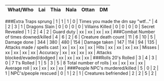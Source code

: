 What/Who                           | Lai   | Thia  | Nala  | Ottan | DM
---------------------------------- | ----- | ----- | ----- | ----- | -----
###Extra
Traps sprung                       | 1     | 1     | 1     | 0     |
Times you made the dm say "wtf..." | 4     | 2     | 3     | 1     |
Dragons Slain                      | 0     | 0     | 0     | 0     |
Villains Killed                    | 0     | 0     | 0     | 0     |
Secret Revealed                    | 1     | 2     | 4     | 2     |
Guard duty                         | xx    | xx    | xx    | xx    |
###Combat
Number of times downed/killed      | 4     | 6     | 2     | 6     |
Creature death count               | 11    | 6     | 10    | 5     |
Damage done                        | 344   | 380   | 480   | 154   |
Damage taken                       | 147   | 114   | 94    | 135   |
Attacks made / spells cast         | xx    | xx    | xx    | xx    |
Hits                               | xx    | xx    | xx    | xx    |
Misses                             | xx    | xx    | xx    | xx    |
Accuracy                           | xx    | xx    | xx    | xx    |
Attacks blocked/evaded/dodged      | xx    | xx    | xx    | xx    |
###Rolls
20's Rolled                        | 3     | 4     | 3     | 0     | 7
1's Rolled                         | 1     | 5     | 3     | 5     | 8
Total number of rolls              | xx    | xx    | xx    | xx    |
Average roll                       | xx    | xx    | xx    | xx    |
###People
NPC's murdered/killed              | 5     | 0     | 2     | 1     |
NPC's/people rescued               | 0     | 1     | 2     | 1     |
Creatures befriended               | 2     | 2     | 5     | 2     |

